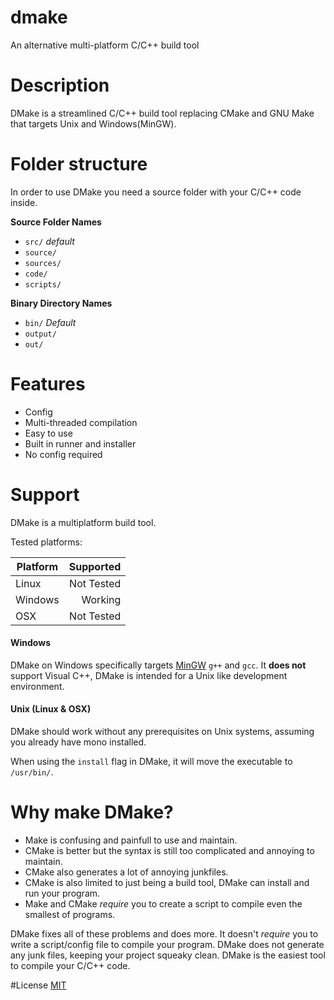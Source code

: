 # dmake
An alternative multi-platform C/C++ build tool

# Description
DMake is a streamlined C/C++ build tool replacing CMake and GNU Make that targets Unix and Windows(MinGW).

# Folder structure
In order to use DMake you need a source folder with your C/C++ code inside.

**Source Folder Names**
- `src/` *default*
- `source/`
- `sources/`
- `code/`
- `scripts/`

**Binary Directory Names**
- `bin/` *Default*
- `output/`
- `out/`

# Features
- Config
- Multi-threaded compilation
- Easy to use
- Built in runner and installer
- No config required

# Support
DMake is a multiplatform build tool.

Tested platforms:

 | Platform      | Supported         |
 | ------------- | ----------------: |
 | Linux         |   Not Tested      |
 | Windows       |   Working         |
 | OSX           |   Not Tested      |
 
 #### Windows
 
 DMake on Windows specifically targets [MinGW](http://www.mingw.org/) `g++` and `gcc`.
 It **does not** support Visual C++, DMake is intended for a Unix like development environment.
 
 #### Unix (Linux & OSX)
 
 DMake should work without any prerequisites on Unix systems, assuming you already have mono installed.
 
 When using the `install` flag in DMake, it will move the executable to `/usr/bin/`.
 
 # Why make DMake?
 - Make is confusing and painfull to use and maintain.
 - CMake is better but the syntax is still too complicated and annoying to maintain.
 - CMake also generates a lot of annoying junkfiles.
 - CMake is also limited to just being a build tool, DMake can install and run your program.
 - Make and CMake *require* you to create a script to compile even the smallest of programs.
 
 DMake fixes all of these problems and does more. It doesn't *require* you to write a script/config file to compile your program. DMake does not generate any junk files, keeping your project squeaky clean.
 DMake is the easiest tool to compile your C/C++ code.
 
 #License
 [MIT](https://choosealicense.com/licenses/mit/)
 
 
